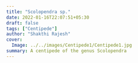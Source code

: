 ```yaml
---
title: "Scolopendra sp."
date: 2022-01-16T22:07:51+05:30
draft: false
tags: ["Centipede"]
author: "Shakthi Rajesh"
cover:
  Image: ../../images/Centipede1/Centipede1.jpg
summary: A centipede of the genus Scolopendra
---
```

